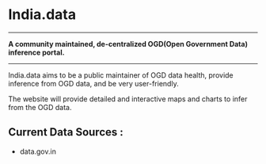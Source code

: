 # India.data
---
**A community maintained, de-centralized OGD(Open Government Data) inference portal.**

---
India.data aims to be a public maintainer of OGD data health, provide inference from OGD data, and be very user-friendly.

The website will provide detailed and interactive maps and charts to infer from the OGD data.

## Current Data Sources :
+ data.gov.in
